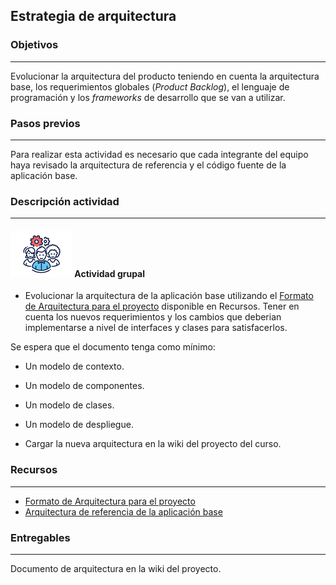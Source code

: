 ## Estrategia de arquitectura

### Objetivos
---

Evolucionar la arquitectura del producto teniendo en cuenta la arquitectura base, los requerimientos globales (*Product Backlog*), el lenguaje de programación y los *frameworks* de desarrollo que se van a utilizar.

### Pasos previos
---

Para realizar esta actividad es necesario que cada integrante del equipo haya revisado la arquitectura de referencia y el código fuente de la aplicación base.

### Descripción actividad
---

#### ![](./../../../assets/images/grupo.png) Actividad grupal

* Evolucionar la arquitectura de la aplicación base utilizando el [Formato de Arquitectura para el proyecto](https://uniandes.sharepoint.com/:w:/s/mod/EfBEsRY9NyVBrHFgdGXuUqAB1-RWBwcxZD-FzlzbhevaFg?e=hw9YVE) disponible en Recursos. Tener en cuenta los nuevos requerimientos y los cambios que deberian implementarse a nivel de interfaces y clases para satisfacerlos. 

Se espera que el documento tenga como mínimo:
   * Un modelo de contexto.
   * Un modelo de componentes.
   * Un modelo de clases.
   * Un modelo de despliegue.
   
* Cargar la nueva arquitectura en la wiki del proyecto del curso.


### Recursos 
---

* [Formato de Arquitectura para el proyecto](https://uniandes.sharepoint.com/:w:/s/mod/EfBEsRY9NyVBrHFgdGXuUqAB1-RWBwcxZD-FzlzbhevaFg?e=hw9YVE)
* [Arquitectura de referencia de la aplicación base](https://uniandes.sharepoint.com/:w:/s/mod/EZvN-YYhhIxBrIlZcMltcy8Bl9hqPbLaLQIRE-5TouUC2A?e=RUbGIJ)

### Entregables
---

Documento de arquitectura en la wiki del proyecto.


